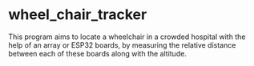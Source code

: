 # wheel_chair_tracker
This program aims to locate a wheelchair in a crowded hospital with the help of an array or ESP32 boards, by measuring the relative distance between each of these boards along with the altitude.
